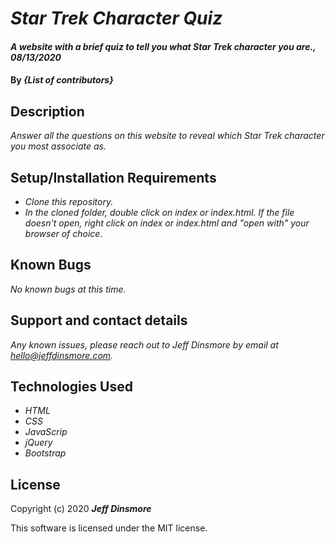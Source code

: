 # _Star Trek Character Quiz_

#### _A website with a brief quiz to tell you what Star Trek character you are., 08/13/2020_

#### By _**{List of contributors}**_

## Description

_Answer all the questions on this website to reveal which Star Trek character you most associate as._

## Setup/Installation Requirements

* _Clone this repository._
* _In the cloned folder, double click on index or index.html. If the file doesn't open, right click on index or index.html and "open with" your browser of choice._

## Known Bugs

_No known bugs at this time._

## Support and contact details

_Any known issues, please reach out to Jeff Dinsmore by email at hello@jeffdinsmore.com._

## Technologies Used

* _HTML_
* _CSS_
* _JavaScrip_
* _jQuery_
* _Bootstrap_

## License

Copyright (c) 2020 **_Jeff Dinsmore_**

This software is licensed under the MIT license.